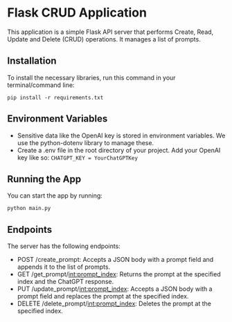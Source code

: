 # Flask CRUD Application
This application is a simple Flask API server that performs Create, Read, Update and Delete (CRUD) operations. It manages a list of prompts.

## Installation
To install the necessary libraries, run this command in your terminal/command line:

`pip install -r requirements.txt`

## Environment Variables
- Sensitive data like the OpenAI key is stored in environment variables. We use the python-dotenv library to manage these.
- Create a .env file in the root directory of your project. Add your OpenAI key like so: `CHATGPT_KEY = YourChatGPTKey`

## Running the App
You can start the app by running:

`python main.py`

## Endpoints
The server has the following endpoints:

- POST /create_prompt: Accepts a JSON body with a prompt field and appends it to the list of prompts.
- GET /get_prompt/<int:prompt_index>: Returns the prompt at the specified index and the ChatGPT response.
- PUT /update_prompt/<int:prompt_index>: Accepts a JSON body with a prompt field and replaces the prompt at the specified index.
- DELETE /delete_prompt/<int:prompt_index>: Deletes the prompt at the specified index.
